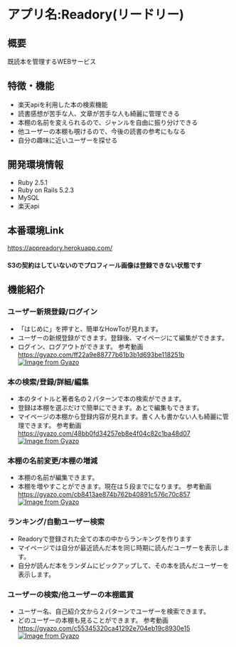 # アプリ名:Readory(リードリー)
## 概要
既読本を管理するWEBサービス
## 特徴・機能
- 楽天apiを利用した本の検索機能
- 読書感想が苦手な人、文章が苦手な人も綺麗に管理できる
- 本棚の名前を変えられるので、ジャンルを自由に振り分けできる
- 他ユーザーの本棚も覗けるので、今後の読書の参考にもなる
- 自分の趣味に近いユーザーを探せる

## 開発環境情報
- Ruby 2.5.1
- Ruby on Rails 5.2.3
- MySQL
- 楽天api

## 本番環境Link
https://appreadory.herokuapp.com/
#### S3の契約はしていないのでプロフィール画像は登録できない状態です

## 機能紹介

### ユーザー新規登録/ログイン
- 「はじめに」を押すと、簡単なHowToが見れます。
- ユーザーの新規登録ができます。登録後、マイページにて編集ができます。
- ログイン、ログアウトができます。
参考動画
https://gyazo.com/ff22a9e88777b61b3b1d693be118251b
[![Image from Gyazo](https://i.gyazo.com/ff22a9e88777b61b3b1d693be118251b.gif)](https://gyazo.com/ff22a9e88777b61b3b1d693be118251b)

### 本の検索/登録/詳細/編集
- 本のタイトルと著者名の２パターンで本の検索ができます。
- 登録は本棚を選ぶだけで簡単にできます。あとで編集もできます。
- マイページの本棚から登録内容が見れます。書く人も書かない人も綺麗に管理できます。
参考動画
https://gyazo.com/48bb0fd34257eb8e4f04c82c1ba48d07
[![Image from Gyazo](https://i.gyazo.com/48bb0fd34257eb8e4f04c82c1ba48d07.gif)](https://gyazo.com/48bb0fd34257eb8e4f04c82c1ba48d07)

### 本棚の名前変更/本棚の増減
- 本棚の名前が編集できます。
- 本棚を増やすことができます。現在は５段までになります。
参考動画
https://gyazo.com/cb8413ae874b762b40891c576c70c857
[![Image from Gyazo](https://i.gyazo.com/cb8413ae874b762b40891c576c70c857.gif)](https://gyazo.com/cb8413ae874b762b40891c576c70c857)

### ランキング/自動ユーザー検索
- Readoryで登録された全ての本の中からランキングを作ります
- マイページでは自分が最近読んだ本を同じ時期に読んだユーザーを表示します。
- 自分が読んだ本をランダムにピックアップして、その本を読んだユーザーを表示します。
### ユーザーの検索/他ユーザーの本棚鑑賞
- ユーザー名、自己紹介文から２パターンでユーザーを検索できます。
- どのユーザーの本棚も見ることができます。
参考動画
https://gyazo.com/c55345320ca41292e704eb19c8930e15
[![Image from Gyazo](https://i.gyazo.com/c55345320ca41292e704eb19c8930e15.gif)](https://gyazo.com/c55345320ca41292e704eb19c8930e15)
